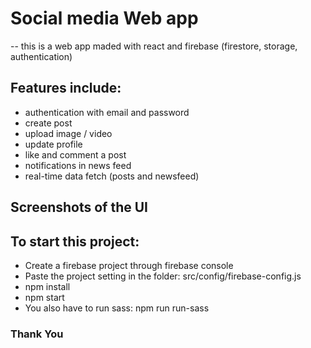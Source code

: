 # Social media Web app

-- this is a web app maded with react and firebase (firestore, storage, authentication)

## Features include:

- authentication with email and password
- create post
- upload image / video
- update profile
- like and comment a post
- notifications in news feed
- real-time data fetch (posts and newsfeed)

## Screenshots of the UI

## To start this project:

- Create a firebase project through firebase console
- Paste the project setting in the folder: src/config/firebase-config.js
- npm install
- npm start
- You also have to run sass: npm run run-sass

### Thank You
